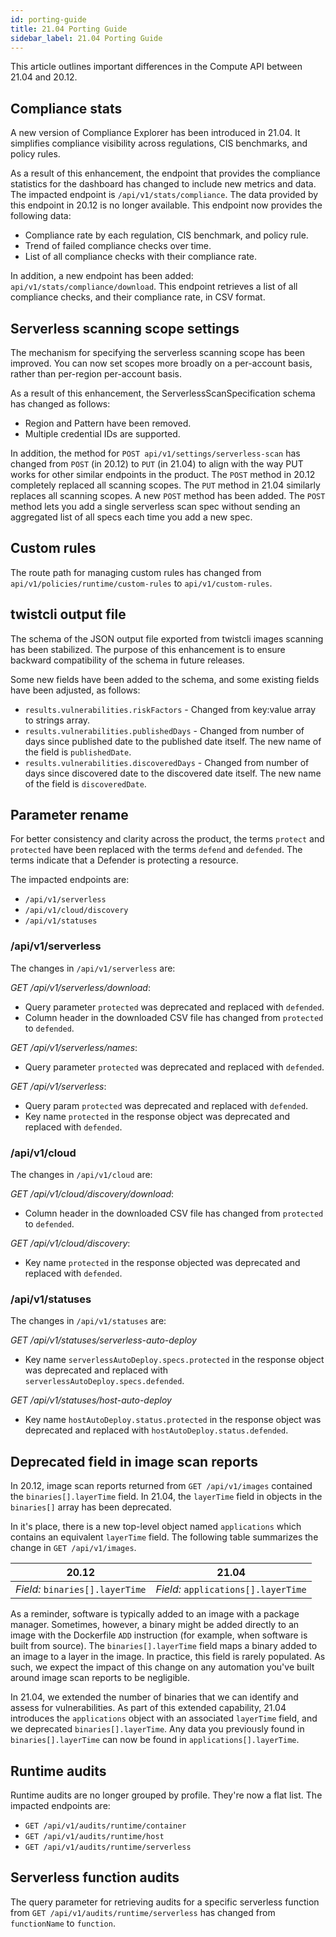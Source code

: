 ```yaml
---
id: porting-guide
title: 21.04 Porting Guide
sidebar_label: 21.04 Porting Guide
---
```


This article outlines important differences in the Compute API between 21.04 and 20.12.


## Compliance stats

A new version of Compliance Explorer has been introduced in 21.04.
It simplifies compliance visibility across regulations, CIS benchmarks, and policy rules.

As a result of this enhancement, the endpoint that provides the compliance statistics for the dashboard has changed to include new metrics and data.
The impacted endpoint is `/api/v1/stats/compliance`.
The data provided by this endpoint in 20.12 is no longer available.
This endpoint now provides the following data:

* Compliance rate by each regulation, CIS benchmark, and policy rule.
* Trend of failed compliance checks over time.
* List of all compliance checks with their compliance rate.

In addition, a new endpoint has been added: `api/v1/stats/compliance/download`.
This endpoint retrieves a list of all compliance checks, and their compliance rate, in CSV format.


## Serverless scanning scope settings

The mechanism for specifying the serverless scanning scope has been improved.
You can now set scopes more broadly on a per-account basis, rather than per-region per-account basis.

As a result of this enhancement, the ServerlessScanSpecification schema has changed as follows:

* Region and Pattern have been removed.
* Multiple credential IDs are supported.

In addition, the method for `POST api/v1/settings/serverless-scan` has changed from `POST` (in 20.12) to `PUT` (in 21.04) to align with the way PUT works for other similar endpoints in the product.
The `POST` method in 20.12 completely replaced all scanning scopes.
The `PUT` method in 21.04 similarly replaces all scanning scopes.
A new `POST` method has been added.
The `POST` method lets you add a single serverless scan spec without sending an aggregated list of all specs each time you add a new spec.


## Custom rules

The route path for managing custom rules has changed from `api/v1/policies/runtime/custom-rules` to `api/v1/custom-rules`.


## twistcli output file

The schema of the JSON output file exported from twistcli images scanning has been stabilized.
The purpose of this enhancement is to ensure backward compatibility of the schema in future releases.

Some new fields have been added to the schema, and some existing fields have been adjusted, as follows:

* `results.vulnerabilities.riskFactors` - Changed from key:value array to strings array.
* `results.vulnerabilities.publishedDays` - Changed from number of days since published date to the published date itself.
The new name of the field is `publishedDate`.
* `results.vulnerabilities.discoveredDays` - Changed from number of days since discovered date to the discovered date itself.
The new name of the field is `discoveredDate`.


## Parameter rename

For better consistency and clarity across the product, the terms `protect` and `protected` have been replaced with the terms `defend` and `defended`.
The terms indicate that a Defender is protecting a resource.

The impacted endpoints are:

* `/api/v1/serverless`
* `/api/v1/cloud/discovery`
* `/api/v1/statuses`

### /api/v1/serverless

The changes in `/api/v1/serverless` are:

*GET /api/v1/serverless/download*:

* Query parameter `protected` was deprecated and replaced with `defended`.
* Column header in the downloaded CSV file has changed from `protected` to `defended`.

*GET /api/v1/serverless/names*:

* Query parameter `protected` was deprecated and replaced with `defended`.

*GET /api/v1/serverless*:

* Query param `protected` was deprecated and replaced with `defended`.
* Key name `protected` in the response object was deprecated and replaced with `defended`.


### /api/v1/cloud

The changes in `/api/v1/cloud` are:

*GET /api/v1/cloud/discovery/download*:

* Column header in the downloaded CSV file has changed from `protected` to `defended`.

*GET /api/v1/cloud/discovery*:

* Key name `protected` in the response objected was deprecated and replaced with `defended`.


### /api/v1/statuses

The changes in `/api/v1/statuses` are:

*GET /api/v1/statuses/serverless-auto-deploy*

* Key name `serverlessAutoDeploy.specs.protected` in the response object was deprecated and replaced with `serverlessAutoDeploy.specs.defended`.

*GET /api/v1/statuses/host-auto-deploy*

* Key name `hostAutoDeploy.status.protected` in the response object was deprecated and replaced with `hostAutoDeploy.status.defended`.


## Deprecated field in image scan reports

In 20.12, image scan reports returned from `GET /api/v1/images` contained the `binaries[].layerTime` field.
In 21.04, the `layerTime` field in objects in the `binaries[]` array has been deprecated.

In it's place, there is a new top-level object named `applications` which contains an equivalent `layerTime` field.
The following table summarizes the change in `GET /api/v1/images`.

| 20.12                           | 21.04                               |
| ---                             | ---                                 |
| *Field:* `binaries[].layerTime` | *Field:* `applications[].layerTime` |

As a reminder, software is typically added to an image with a package manager.
Sometimes, however, a binary might be added directly to an image with the Dockerfile `ADD` instruction (for example, when software is built from source).
The `binaries[].layerTime` field maps a binary added to an image to a layer in the image.
In practice, this field is rarely populated.
As such, we expect the impact of this change on any automation you've built around image scan reports to be negligible.

In 21.04, we extended the number of binaries that we can identify and assess for vulnerabilities.
As part of this extended capability, 21.04 introduces the `applications` object with an associated `layerTime` field, and we deprecated `binaries[].layerTime`.
Any data you previously found in `binaries[].layerTime` can now be found in `applications[].layerTime`.


## Runtime audits

Runtime audits are no longer grouped by profile.
They're now a flat list.
The impacted endpoints are:

* `GET /api/v1/audits/runtime/container`
* `GET /api/v1/audits/runtime/host`
* `GET /api/v1/audits/runtime/serverless`


## Serverless function audits

The query parameter for retrieving audits for a specific serverless function from `GET /api/v1/audits/runtime/serverless` has changed from `functionName` to `function`.
